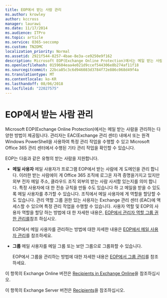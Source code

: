 ```yaml
---
title: EOP에서 받는 사람 관리
ms.author: krowley
author: kccross
manager: laurawi
ms.date: 11/17/2014
ms.audience: ITPro
ms.topic: article
ms.service: O365-seccomp
ms.custom: TN2DMC
localization_priority: Normal
ms.assetid: 2921f544-8257-4bae-8e3a-ce9250e9f162
description: Microsoft EOP(Exchange Online Protection)에서는 메일 받는 사람을 관리하는 다양한 방법이 제공됩니다. 관리자는 EAC(Exchange 관리 센터) 내에서 또는 원격 Windows PowerShell을 사용하여 특정 관리 작업을 수행할 수 있고 Microsoft Office 365 관리 센터에서 수행된 기타 관리 작업을 확인할 수 있습니다.
ms.openlocfilehash: 0159604eaa4e021d9ccef544306e8b274af11f18
ms.sourcegitcommit: 22bca85c3c6d946083d3784f72e886c068d49f4a
ms.translationtype: MT
ms.contentlocale: ko-KR
ms.lasthandoff: 08/06/2018
ms.locfileid: "22027575"
---
```

# <a name="manage-recipients-in-eop"></a>EOP에서 받는 사람 관리

Microsoft EOP(Exchange Online Protection)에서는 메일 받는 사람을 관리하는 다양한 방법이 제공됩니다. 관리자는 EAC(Exchange 관리 센터) 내에서 또는 원격 Windows PowerShell을 사용하여 특정 관리 작업을 수행할 수 있고 Microsoft Office 365 관리 센터에서 수행된 기타 관리 작업을 확인할 수 있습니다.
  
EOP는 다음과 같은 유형의 받는 사람을 지원합니다.
  
- **메일 사용자** 메일 사용자가 프로그램 EOP에서 받는 사람에 게 도메인을 관리 합니다. 이러한 받는 사람에이 게 Office 365 조직에 로그온 자격 증명을가지고 있지만 외부 전자 메일 주소, 클라우드 조직 외부의 받는 사람 사서함 있는지를 의미 합니다. 특정 사용자에 대 한 전송 규칙을 만들 수도 있습니다 하 고 메일을 받을 수 있도록 메일 사용자를 추가할 수 있습니다. 조직에서 메일 사용자에 게 역할을 할당할 수도 있습니다. 관리 역할 그룹 권한 있는 사용자는 Exchange 관리 센터 (EAC)에 액세스할 수 있으며 특정 관리 작업을 수행할 수 있습니다. 사용자 역할 및 EOP의 사용자 역할을 할당 하는 방법에 대 한 자세한 내용은, [EOP에서 관리자 역할 그룹 권한 관리를](manage-admin-role-group-permissions-in-eop.md)참조 하십시오.
    
    EOP에서 메일 사용자를 관리하는 방법에 대한 자세한 내용은 [EOP에서 메일 사용자 관리](manage-mail-users-in-eop.md)를 참조하세요.
    
- **그룹** 메일 사용자를 메일 그룹 또는 보안 그룹으로 그룹화할 수 있습니다. 
    
    EOP에서 그룹을 관리하는 방법에 대한 자세한 내용은 [EOP에서 그룹 관리](manage-groups-in-eop.md)를 참조하세요.
    
이 항목의 Exchange Online 버전은 [Recipients in Exchange Online](http://technet.microsoft.com/library/50d16941-5cd7-435d-8715-e2b69f8410ab.aspx)을 참조하십시오.
  
이 항목의 Exchange Server 버전은 [Recipients](http://technet.microsoft.com/library/40300ed4-85a5-463d-bb3a-cf787bd44e9d.aspx)을 참조하십시오.
  

